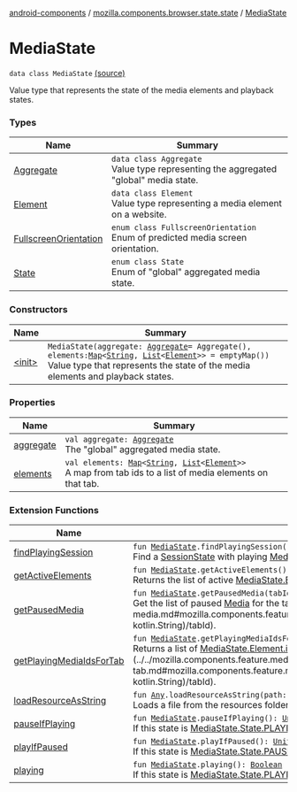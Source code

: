 [android-components](../../index.md) / [mozilla.components.browser.state.state](../index.md) / [MediaState](./index.md)

# MediaState

`data class MediaState` [(source)](https://github.com/mozilla-mobile/android-components/blob/master/components/browser/state/src/main/java/mozilla/components/browser/state/state/MediaState.kt#L18)

Value type that represents the state of the media elements and playback states.

### Types

| Name | Summary |
|---|---|
| [Aggregate](-aggregate/index.md) | `data class Aggregate`<br>Value type representing the aggregated "global" media state. |
| [Element](-element/index.md) | `data class Element`<br>Value type representing a media element on a website. |
| [FullscreenOrientation](-fullscreen-orientation/index.md) | `enum class FullscreenOrientation`<br>Enum of predicted media screen orientation. |
| [State](-state/index.md) | `enum class State`<br>Enum of "global" aggregated media state. |

### Constructors

| Name | Summary |
|---|---|
| [&lt;init&gt;](-init-.md) | `MediaState(aggregate: `[`Aggregate`](-aggregate/index.md)` = Aggregate(), elements: `[`Map`](https://kotlinlang.org/api/latest/jvm/stdlib/kotlin.collections/-map/index.html)`<`[`String`](https://kotlinlang.org/api/latest/jvm/stdlib/kotlin/-string/index.html)`, `[`List`](https://kotlinlang.org/api/latest/jvm/stdlib/kotlin.collections/-list/index.html)`<`[`Element`](-element/index.md)`>> = emptyMap())`<br>Value type that represents the state of the media elements and playback states. |

### Properties

| Name | Summary |
|---|---|
| [aggregate](aggregate.md) | `val aggregate: `[`Aggregate`](-aggregate/index.md)<br>The "global" aggregated media state. |
| [elements](elements.md) | `val elements: `[`Map`](https://kotlinlang.org/api/latest/jvm/stdlib/kotlin.collections/-map/index.html)`<`[`String`](https://kotlinlang.org/api/latest/jvm/stdlib/kotlin/-string/index.html)`, `[`List`](https://kotlinlang.org/api/latest/jvm/stdlib/kotlin.collections/-list/index.html)`<`[`Element`](-element/index.md)`>>`<br>A map from tab ids to a list of media elements on that tab. |

### Extension Functions

| Name | Summary |
|---|---|
| [findPlayingSession](../../mozilla.components.feature.media.ext/find-playing-session.md) | `fun `[`MediaState`](./index.md)`.findPlayingSession(): `[`Pair`](https://kotlinlang.org/api/latest/jvm/stdlib/kotlin/-pair/index.html)`<`[`String`](https://kotlinlang.org/api/latest/jvm/stdlib/kotlin/-string/index.html)`, `[`List`](https://kotlinlang.org/api/latest/jvm/stdlib/kotlin.collections/-list/index.html)`<`[`Element`](-element/index.md)`>>?`<br>Find a [SessionState](../-session-state/index.md) with playing [Media](../../mozilla.components.concept.engine.media/-media/index.md) and return this [Pair](https://kotlinlang.org/api/latest/jvm/stdlib/kotlin/-pair/index.html) or `null` if no such [SessionState](../-session-state/index.md) could be found. |
| [getActiveElements](../../mozilla.components.feature.media.ext/get-active-elements.md) | `fun `[`MediaState`](./index.md)`.getActiveElements(): `[`List`](https://kotlinlang.org/api/latest/jvm/stdlib/kotlin.collections/-list/index.html)`<`[`Element`](-element/index.md)`>`<br>Returns the list of active [MediaState.Element](-element/index.md)s. |
| [getPausedMedia](../../mozilla.components.feature.media.ext/get-paused-media.md) | `fun `[`MediaState`](./index.md)`.getPausedMedia(tabId: `[`String`](https://kotlinlang.org/api/latest/jvm/stdlib/kotlin/-string/index.html)`?): `[`List`](https://kotlinlang.org/api/latest/jvm/stdlib/kotlin.collections/-list/index.html)`<`[`Element`](-element/index.md)`>`<br>Get the list of paused [Media](../../mozilla.components.concept.engine.media/-media/index.md) for the tab with the provided [tabId](../../mozilla.components.feature.media.ext/get-paused-media.md#mozilla.components.feature.media.ext$getPausedMedia(mozilla.components.browser.state.state.MediaState, kotlin.String)/tabId). |
| [getPlayingMediaIdsForTab](../../mozilla.components.feature.media.ext/get-playing-media-ids-for-tab.md) | `fun `[`MediaState`](./index.md)`.getPlayingMediaIdsForTab(tabId: `[`String`](https://kotlinlang.org/api/latest/jvm/stdlib/kotlin/-string/index.html)`?): `[`List`](https://kotlinlang.org/api/latest/jvm/stdlib/kotlin.collections/-list/index.html)`<`[`String`](https://kotlinlang.org/api/latest/jvm/stdlib/kotlin/-string/index.html)`>`<br>Returns a list of [MediaState.Element.id](-element/id.md) of playing media on the tab with the given [tabId](../../mozilla.components.feature.media.ext/get-playing-media-ids-for-tab.md#mozilla.components.feature.media.ext$getPlayingMediaIdsForTab(mozilla.components.browser.state.state.MediaState, kotlin.String)/tabId). |
| [loadResourceAsString](../../mozilla.components.support.test.file/kotlin.-any/load-resource-as-string.md) | `fun `[`Any`](https://kotlinlang.org/api/latest/jvm/stdlib/kotlin/-any/index.html)`.loadResourceAsString(path: `[`String`](https://kotlinlang.org/api/latest/jvm/stdlib/kotlin/-string/index.html)`): `[`String`](https://kotlinlang.org/api/latest/jvm/stdlib/kotlin/-string/index.html)<br>Loads a file from the resources folder and returns its content as a string object. |
| [pauseIfPlaying](../../mozilla.components.feature.media.ext/pause-if-playing.md) | `fun `[`MediaState`](./index.md)`.pauseIfPlaying(): `[`Unit`](https://kotlinlang.org/api/latest/jvm/stdlib/kotlin/-unit/index.html)<br>If this state is [MediaState.State.PLAYING](-state/-p-l-a-y-i-n-g.md) then pause all playing [Media](../../mozilla.components.concept.engine.media/-media/index.md). |
| [playIfPaused](../../mozilla.components.feature.media.ext/play-if-paused.md) | `fun `[`MediaState`](./index.md)`.playIfPaused(): `[`Unit`](https://kotlinlang.org/api/latest/jvm/stdlib/kotlin/-unit/index.html)<br>If this state is [MediaState.State.PAUSED](-state/-p-a-u-s-e-d.md) then resume playing all paused [Media](../../mozilla.components.concept.engine.media/-media/index.md). |
| [playing](../../mozilla.components.feature.media.ext/playing.md) | `fun `[`MediaState`](./index.md)`.playing(): `[`Boolean`](https://kotlinlang.org/api/latest/jvm/stdlib/kotlin/-boolean/index.html)<br>If this state is [MediaState.State.PLAYING](-state/-p-l-a-y-i-n-g.md) then return true, else return false. |
